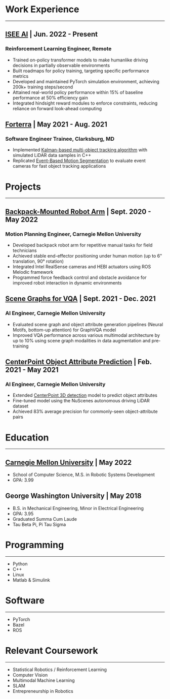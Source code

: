 # Work Experience
---
## [ISEE AI](https://www.isee.ai/) | Jun. 2022 - Present
### Reinforcement Learning Engineer, Remote
- Trained on-policy transformer models to make humanlike driving decisions in partially observable environments
- Built roadmaps for policy training, targeting specific performance metrics
- Developed and maintained PyTorch simulation environment, achieving 200k+ training steps/second
- Attained real-world policy performance within 15% of baseline performance at 50% efficiency gain
- Integrated hindsight reward modules to enforce constraints, reducing reliance on forward look-ahead computing

## [Forterra](https://www.forterra.com/) | May 2021 - Aug. 2021
### Software Engineer Trainee, Clarksburg, MD
- Implemented [Kalman-based multi-object tracking algorithm](https://ba-ngu.vo-au.com/vo/VM_GMPHD_SP06.pdf) with simulated LiDAR data samples in C++
- Replicated [Event-Based Motion Segmentation](https://arxiv.org/pdf/1904.01293) to evaluate event cameras for fast object tracking applications

# Projects
---
## [Backpack-Mounted Robot Arm](/pages/coborg.md) | Sept. 2020 - May 2022
### Motion Planning Engineer, Carnegie Mellon University
- Developed backpack robot arm for repetitive manual tasks for field technicians
- Achieved stable end-effector positioning under human motion (up to 6" translation, 90° rotation)
- Integrated Intel RealSense cameras and HEBI actuators using ROS Melodic framework
- Programmed force feedback control and obstacle avoidance for improved robot interaction in dynamic environments

## [Scene Graphs for VQA](/pages/gqa.md) | Sept. 2021 - Dec. 2021
### AI Engineer, Carnegie Mellon University
- Evaluated scene graph and object attribute generation pipelines (Neural Motifs, bottom-up attention) for GraphVQA model
- Improved VQA performance across various multimodal architecture by up to 10% using scene graph modalities in data augmentation and pre-training

## [CenterPoint Object Attribute Prediction](https://vlrproject.wordpress.com/) | Feb. 2021 - May 2021
### Al Engineer, Carnegie Mellon University
- Extended [CenterPoint 3D detection](https://arxiv.org/pdf/2006.11275) model to predict object attributes
- Fine-tuned model using the NuScenes autonomous driving LiDAR dataset
- Achieved 83% average precision for commonly-seen object-attribute pairs

# Education
---
## [Carnegie Mellon University](https://mrsd.ri.cmu.edu/) | May 2022
- School of Computer Science, M.S. in Robotic Systems Development
- GPA: 3.99

## George Washington University | May 2018
- B.S. in Mechanical Engineering, Minor in Electrical Engineering
- GPA: 3.95
- Graduated Summa Cum Laude
- Tau Beta Pi, Pi Tau Sigma

# Programming
---
- Python
- C++
- Linux
- Matlab & Simulink

# Software
---
- PyTorch
- Bazel
- ROS

# Relevant Coursework
---
- Statistical Robotics / Reinforcement Learning
- Computer Vision
- Multimodal Machine Learning
- SLAM
- Entrepreneurship in Robotics
